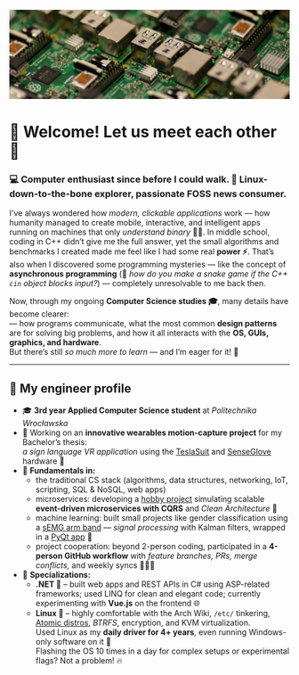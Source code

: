 ![Profile banner picture](assets/banner.jpg)

# 🌟 Welcome! Let us meet each other 👋

### 💻 Computer enthusiast since before I could walk. 🐧 Linux-down-to-the-bone explorer, passionate FOSS news consumer.  

I've always wondered how *modern, clickable applications* work — how humanity managed to create mobile, interactive, and intelligent apps running on machines that only *understand binary* 🧠💾.
In middle school, coding in C++ didn’t give me the full answer, yet the small algorithms and benchmarks I created made me feel like I had some real **power ⚡**.
That’s also when I discovered some programming mysteries — like the concept of **asynchronous programming** (🤔 *how do you make a snake game if the C++ `cin` object blocks input?*) — completely unresolvable to me back then.  

Now, through my ongoing **Computer Science studies 🎓**, many details have become clearer:  
— how programs communicate, what the most common **design patterns** are for solving big problems, and how it all interacts with the **OS, GUIs, graphics, and hardware**.  
But there’s still *so much more to learn* — and I’m eager for it! 🚀

---

## 👷 My engineer profile

- 🎓 **3rd year Applied Computer Science student** at *Politechnika Wrocławska*
- 🧠 Working on an **innovative wearables motion-capture project** for my Bachelor’s thesis:  
  *a sign language VR application* using the [TeslaSuit](https://teslasuit.io) and [SenseGlove](https://www.senseglove.com) hardware 🤲  
- 🧩 **Fundamentals in:**  
  - the traditional CS stack (algorithms, data structures, networking, IoT, scripting, SQL & NoSQL, web apps)  
  - microservices: developing a [hobby project](https://github.com/voluxus/cloud-programming) simulating scalable **event-driven microservices with CQRS** and *Clean Architecture* 🧱  
  - machine learning: built small projects like gender classification using a [sEMG arm band](https://www.oymotion.com/en/product32/149) — *signal processing* with Kalman filters, wrapped in a [PyQt app](https://github.com/Kamotek/emg-analysis-app) 🤖  
  - project cooperation: beyond 2-person coding, participated in a **4-person GitHub workflow** with *feature branches, PRs, merge conflicts,* and weekly syncs 🧑‍💻🤝  
- 🧭 **Specializations:**  
  - **.NET 🧱** – built web apps and REST APIs in C# using ASP-related frameworks; used LINQ for clean and elegant code; currently experimenting with **Vue.js** on the frontend 🌐  
  - **Linux 🐧** – highly comfortable with the Arch Wiki, `/etc/` tinkering, [Atomic distros](https://universal-blue.org), *BTRFS*, encryption, and KVM virtualization.  
    Used Linux as my **daily driver for 4+ years**, even running Windows-only software on it 💪  
    Flashing the OS 10 times in a day for complex setups or experimental flags? Not a problem! 🔥  
